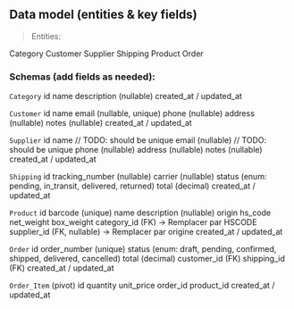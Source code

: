 ## Data model (entities & key fields)

> Entities:

Category
Customer
Supplier
Shipping
Product
Order

### Schemas (add fields as needed):

`Category`
id
name
description (nullable)
created_at / updated_at

`Customer`
id
name
email (nullable, unique)
phone (nullable)
address (nullable)
notes (nullable)
created_at / updated_at

`Supplier`
id
name // TODO: should be unique
email (nullable) // TODO: should be unique
phone (nullable)
address (nullable)
notes (nullable)
created_at / updated_at

`Shipping`
id
tracking_number (nullable)
carrier (nullable)
status (enum: pending, in_transit, delivered, returned)
total (decimal)
created_at / updated_at

`Product`
id
barcode (unique)
name
description (nullable)
origin
hs_code
net_weight
box_weight
category_id (FK) ->  Remplacer par HSCODE
supplier_id (FK, nullable) ->  Remplacer par origine
created_at / updated_at

`Order`
id
order_number (unique)
status (enum: draft, pending, confirmed, shipped, delivered, cancelled)
total (decimal)
customer_id (FK)
shipping_id (FK)
created_at / updated_at

`Order_Item` (pivot)
id
quantity
unit_price
order_id
product_id
created_at / updated_at
